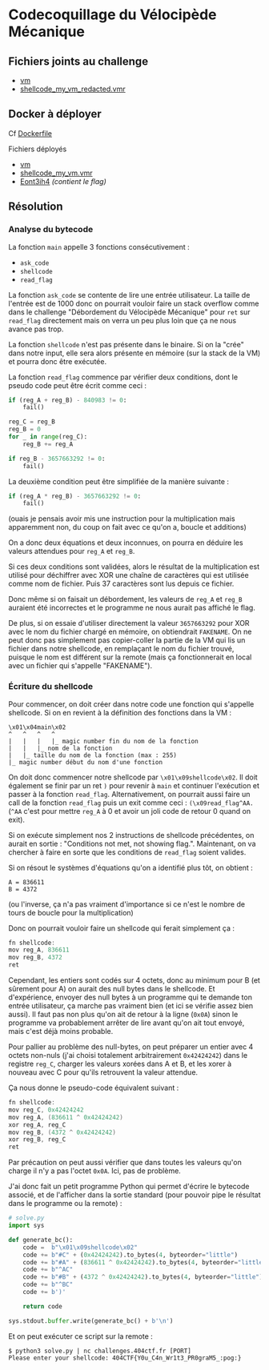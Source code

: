 # Codecoquillage du Vélocipède Mécanique

## Fichiers joints au challenge

- [vm](vm)
- [shellcode_my_vm_redacted.vmr](shellcode_my_vm_redacted.vmr)

## Docker à déployer

Cf [Dockerfile](Dockerfile)

Fichiers déployés
- [vm](vm)
- [shellcode_my_vm.vmr](shellcode_my_vm.vmr)
- [Eont3ih4](Eont3ih4) *(contient le flag)*

## Résolution

### Analyse du bytecode

La fonction `main` appelle 3 fonctions consécutivement :
- `ask_code`
- `shellcode`
- `read_flag`

La fonction `ask_code` se contente de lire une entrée utilisateur. La taille de l'entrée est de 1000 donc on pourrait vouloir faire un stack overflow comme dans le challenge "Débordement du Vélocipède Mécanique" pour `ret` sur `read_flag` directement mais on verra un peu plus loin que ça ne nous avance pas trop.

La fonction `shellcode` n'est pas présente dans le binaire. Si on la "crée" dans notre input, elle sera alors présente en mémoire (sur la stack de la VM) et pourra donc être exécutée.

La fonction `read_flag` commence par vérifier deux conditions, dont le pseudo code peut être écrit comme ceci :
```py
if (reg_A + reg_B) - 840983 != 0:
    fail()

reg_C = reg_B
reg_B = 0
for _ in range(reg_C):
    reg_B += reg_A

if reg_B - 3657663292 != 0:
    fail()
```

La deuxième condition peut être simplifiée de la manière suivante :
```py
if (reg_A * reg_B) - 3657663292 != 0:
    fail()
```

(ouais je pensais avoir mis une instruction pour la multiplication mais apparemment non, du coup on fait avec ce qu'on a, boucle et additions)

On a donc deux équations et deux inconnues, on pourra en déduire les valeurs attendues pour `reg_A` et `reg_B`.

Si ces deux conditions sont validées, alors le résultat de la multiplication est utilisé pour déchiffrer avec XOR une chaîne de caractères qui est utilisée comme nom de fichier. Puis 37 caractères sont lus depuis ce fichier.

Donc même si on faisait un débordement, les valeurs de `reg_A` et `reg_B` auraient été incorrectes et le programme ne nous aurait pas affiché le flag.

De plus, si on essaie d'utiliser directement la valeur `3657663292` pour XOR avec le nom du fichier chargé en mémoire, on obtiendrait `FAKENAME`. On ne peut donc pas simplement pas copier-coller la partie de la VM qui lis un fichier dans notre shellcode, en remplaçant le nom du fichier trouvé, puisque le nom est différent sur la remote (mais ça fonctionnerait en local avec un fichier qui s'appelle "FAKENAME").

### Écriture du shellcode

Pour commencer, on doit créer dans notre code une fonction qui s'appelle shellcode. Si on en revient à la définition des fonctions dans la VM :

```
\x01\x04main\x02
^   ^   ^   ^
|   |   |   |_ magic number fin du nom de la fonction
|   |   |_ nom de la fonction
|   |_ taille du nom de la fonction (max : 255)
|_ magic number début du nom d'une fonction
```

On doit donc commencer notre shellcode par `\x01\x09shellcode\x02`. Il doit également se finir par un ret `)` pour revenir à `main` et continuer l'exécution et passer à la fonction `read_flag`. Alternativement, on pourrait aussi faire un call de la fonction `read_flag` puis un exit comme ceci : `(\x09read_flag^AA.` (`^AA` c'est pour mettre `reg_A` à 0 et avoir un joli code de retour 0 quand on exit).

Si on exécute simplement nos 2 instructions de shellcode précédentes, on aurait en sortie : "Conditions not met, not showing flag.". Maintenant, on va chercher à faire en sorte que les conditions de `read_flag` soient valides.

Si on résout le systèmes d'équations qu'on a identifié plus tôt, on obtient :

```
A = 836611
B = 4372
```

(ou l'inverse, ça n'a pas vraiment d'importance si ce n'est le nombre de tours de boucle pour la multiplication)

Donc on pourrait vouloir faire un shellcode qui ferait simplement ça :

```as
fn shellcode:
mov reg_A, 836611
mov reg_B, 4372
ret
```

Cependant, les entiers sont codés sur 4 octets, donc au minimum pour B (et sûrement pour A) on aurait des null bytes dans le shellcode. Et d'expérience, envoyer des null bytes à un programme qui te demande ton entrée utilisateur, ça marche pas vraiment bien (et ici se vérifie assez bien aussi). Il faut pas non plus qu'on ait de retour à la ligne (`0x0A`) sinon le programme va probablement arrêter de lire avant qu'on ait tout envoyé, mais c'est déjà moins probable.

Pour pallier au problème des null-bytes, on peut préparer un entier avec 4 octets non-nuls (j'ai choisi totalement arbitrairement `0x42424242`) dans le registre `reg_C`, charger les valeurs xorées dans A et B, et les xorer à nouveau avec C pour qu'ils retrouvent la valeur attendue.

Ça nous donne le pseudo-code équivalent suivant :
```as
fn shellcode:
mov reg_C, 0x42424242
mov reg_A, (836611 ^ 0x42424242)
xor reg_A, reg_C
mov reg_B, (4372 ^ 0x42424242)
xor reg_B, reg_C
ret
```

Par précaution on peut aussi vérifier que dans toutes les valeurs qu'on charge il n'y a pas l'octet `0x0A`. Ici, pas de problème.

J'ai donc fait un petit programme Python qui permet d'écrire le bytecode associé, et de l'afficher dans la sortie standard (pour pouvoir pipe le résultat dans le programme ou la remote) :

```py
# solve.py
import sys

def generate_bc():
    code =  b"\x01\x09shellcode\x02"
    code += b"#C" + (0x42424242).to_bytes(4, byteorder="little")
    code += b"#A" + (836611 ^ 0x42424242).to_bytes(4, byteorder="little")
    code += b"^AC"
    code += b"#B" + (4372 ^ 0x42424242).to_bytes(4, byteorder="little")
    code += b"^BC"
    code += b')'

    return code

sys.stdout.buffer.write(generate_bc() + b'\n')
```

Et on peut exécuter ce script sur la remote :

```
$ python3 solve.py | nc challenges.404ctf.fr [PORT]
Please enter your shellcode: 404CTF{Y0u_C4n_Wr1t3_PR0graM5_:pog:}
```